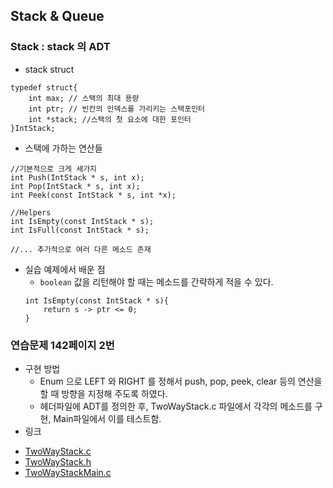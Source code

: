 ## Stack & Queue 

### Stack : stack 의 ADT

* stack struct 

```
typedef struct{
    int max; // 스택의 최대 용량 
    int ptr; // 빈칸의 인덱스를 가리키는 스택포인터 
    int *stack; //스택의 첫 요소에 대한 포인터 
}IntStack; 

```

* 스택에 가하는 연산들 

```
//기본적으로 크게 세가지 
int Push(IntStack * s, int x); 
int Pop(IntStack * s, int x); 
int Peek(const IntStack * s, int *x); 

//Helpers 
int IsEmpty(const IntStack * s);
int IsFull(const IntStack * s);
 
//... 추가적으로 여러 다른 메소드 존재  
``` 

* 실습 예제에서 배운 점 
    - `boolean` 값을 리턴해야 할 때는 메소드를 간략하게 적을 수 있다. 
    ```
    int IsEmpty(const IntStack * s){
        return s -> ptr <= 0;
    }
    ```

### 연습문제 142페이지 2번 

* 구현 방법 
    * Enum 으로 LEFT 와 RIGHT 를 정해서 push, pop, peek, clear 등의 연산을 할 때 방향을 지정해 주도록 하였다. 
    * 헤더파일에 ADT를 정의한 후, TwoWayStack.c 파일에서 각각의 메소드를 구현, Main파일에서 이를 테스트함. 
* 링크 
- [TwoWayStack.c](https://github.com/SaraHan774/algorithms_c/blob/master/TwoWayStack.c)
- [TwoWayStack.h](https://github.com/SaraHan774/algorithms_c/blob/master/TwoWayStack.h)
- [TwoWayStackMain.c](https://github.com/SaraHan774/algorithms_c/blob/master/TwoWayStackMain.c)



